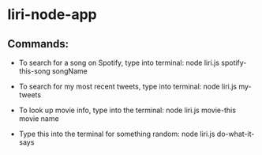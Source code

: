 # liri-node-app

## Commands:

* To search for a song on Spotify, type into terminal: node liri.js spotify-this-song songName

* To search for my most recent tweets, type into terminal: node liri.js my-tweets

* To look up movie info, type into the terminal: node liri.js movie-this movie name

* Type this into the terminal for something random: node liri.js do-what-it-says
